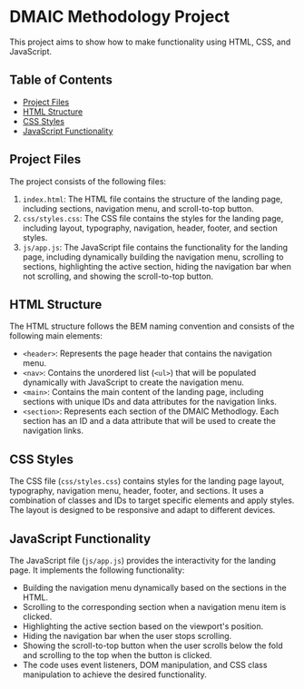 # DMAIC Methodology Project

This project aims to show how to make functionality using HTML, CSS, and JavaScript.


## Table of Contents

- [Project Files](#project-files)
- [HTML Structure](#html-structure)
- [CSS Styles](#css-styles)
- [JavaScript Functionality](#javascript-functionality)

## Project Files
The project consists of the following files:

1. `index.html`: The HTML file contains the structure of the landing page, including sections, navigation menu, and scroll-to-top button.
2. `css/styles.css`: The CSS file contains the styles for the landing page, including layout, typography, navigation, header, footer, and section styles.
3. `js/app.js`: The JavaScript file contains the functionality for the landing page, including dynamically building the navigation menu, scrolling to sections, highlighting the active section, hiding the navigation bar when not scrolling, and showing the scroll-to-top button.

## HTML Structure

The HTML structure follows the BEM naming convention and consists of the following main elements:

- `<header>`: Represents the page header that contains the navigation menu.
- `<nav>`: Contains the unordered list (`<ul>`) that will be populated dynamically with JavaScript to create the navigation menu.
- `<main>`: Contains the main content of the landing page, including sections with unique IDs and data attributes for the navigation links.
- `<section>`: Represents each section of the DMAIC Methodlogy. Each section has an ID and a data attribute that will be used to create the navigation links.

## CSS Styles

The CSS file (`css/styles.css`) contains styles for the landing page layout, typography, navigation menu, header, footer, and sections. It uses a combination of classes and IDs to target specific elements and apply styles. The layout is designed to be responsive and adapt to different devices.

## JavaScript Functionality

The JavaScript file (`js/app.js`) provides the interactivity for the landing page. It implements the following functionality:

- Building the navigation menu dynamically based on the sections in the HTML.
- Scrolling to the corresponding section when a navigation menu item is clicked.
- Highlighting the active section based on the viewport's position.
- Hiding the navigation bar when the user stops scrolling.
- Showing the scroll-to-top button when the user scrolls below the fold and scrolling to the top when the button is clicked.
- The code uses event listeners, DOM manipulation, and CSS class manipulation to achieve the desired functionality.

